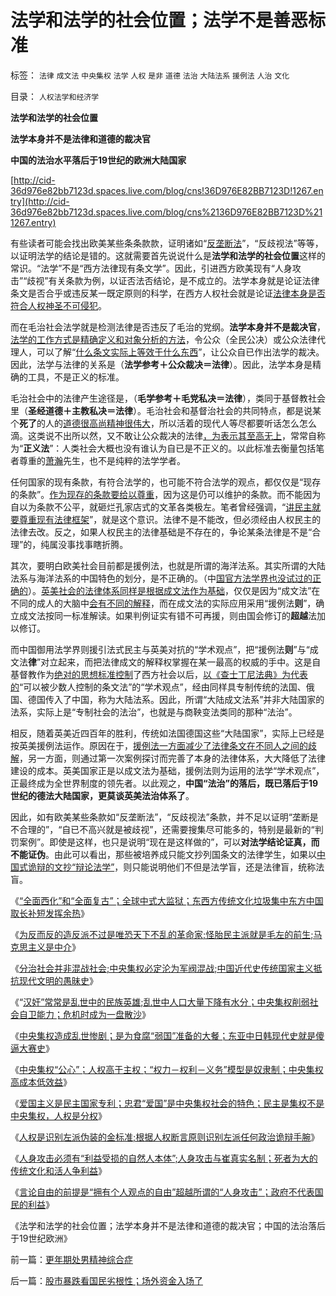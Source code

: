# 法学和法学的社会位置；法学不是善恶标准

标签： `法律` `成文法` `中央集权` `法学` `人权` `是非` `道德` `法治` `大陆法系` `援例法` `人治` `文化` 

目录： `人权法学和经济学`

**法学和法学的社会位置**

**法学本身并不是法律和道德的裁决官**

**中国的法治水平落后于19世纪的欧洲大陆国家**

[http://cid-36d976e82bb7123d.spaces.live.com/blog/cns!36D976E82BB7123D!1267.entry](http://cid-36d976e82bb7123d.spaces.live.com/blog/cns%2136D976E82BB7123D%211267.entry)

有些读者可能会找出欧美某些条条款款，证明诸如“[反垄断法](../../../2009/2/8/人权经济学：《反垄断法》和《神圣垄断法》.md)”，“反歧视法”等等，以证明法学的结论是错的。这就需要首先说说什么是**法学和法学的社会位置**这样的常识。“法学”不是“西方法律现有条文学”。因此，引进西方欧美现有“人身攻击”“歧视”有关条款为例，以证否法否结论，是不成立的。法学本身就是论证法律条文是否合乎或违反某一既定原则的科学，在西方人权社会就是论证[法律本身是否符合人权神圣不可侵犯](../../../2009/10/28/人权和宗教信仰自由和播道和启蒙.md)。

而在毛治社会法学就是检测法律是否违反了毛治的党纲。**法学本身并不是裁决官**，[法学的工作方式是精确定义和对象分析的方法](../../../2010/5/4/中国不缺信仰，中国缺乏名词解释.md)，令公众（全民公决）或公众法律代理人，可以了解“[什么条文实际上等效于什么东西](../../../2009/10/28/统计学意义上的对象模型和假设场景和诡辩.md)”，让公众自已作出法学的裁决。因此，法学与法律的关系是（**法学参考＋公众裁决＝法律**）。因此，法学本身是精确的工具，不是正义的标准。

毛治社会中的法律产生途径是，（**毛学参考＋毛党私决＝法律**），类同于基督教社会里（**圣经道德＋主教私决＝法律**）。毛治社会和基督治社会的共同特点，都是说某个**死了**的人的[道德很高尚精神很伟大](http://darthvad.blog.sohu.com/133552226.html)，所以活着的现代人等尽都要听话怎么怎么滴。这类说不出所以然，又不敢让公众裁决的法律[，为表示其至高无上](../../../2009/11/14/正义感也可以变得非常可怕.md)，常常自称为“**正义法**”：人类社会大概也没有谁认为自已是不正义的。以此标准去衡量包括笔者尊重的[萧瀚](http://blog.sina.com.cn/xhzyt)先生，也不是纯粹的法学学者。

任何国家的现有条款，有符合法学的，也可能不符合法学的观点，都仅仅是“现存的条款”。[作为现存的条款要给以尊重](http://hi.baidu.com/darthchn/blog/item/cd63288e007daef3513d9299.html)，因为这是仍可以维护的条款。而不能因为自以为条款不公平，就砸烂孔家店式的文革各类极左。笔者曾经强调，“[讲民主就要尊重现有法律框架](../../../2009/8/19/追求民主法制者，自已首先要尊重法制框架.md)”，就是这个意识。法律不是不能改，但必须经由人权民主的法律去改。反之，如果人权民主的法律基础是不存在的，争论某条法律是不是“合理”的，纯属没事找事瞎折腾。

其次，要明白欧美社会目前都是援例法，也就是所谓的海洋法系。其实所谓的大陆法系与海洋法系的中国特色的划分，是不正确的。（中[国官方法学界也没试过的正确的](../../../2009/8/20/不完善的法治也比完美的人治好.md)）。[英美社会的法律体系同样是根据成文法作为基础](../../../2010/5/6/罗马法学家首先阐述了人人平等的价值观.md)，仅仅是因为“成文法”在不同的成人的大脑中[会有不同的解释](http://blog.sina.com.cn/s/blog_5563a64d0100czl8.html)，而在成文法的实际应用采用“援例法**则**”，确立成文法按同一标准解读。如果判例证实有错不可再援，则由国会修订的**超越**法加以修订。

而中国御用法学界则援引法式民主与英美对抗的“学术观点”，把“援例法**则**”与“成文法**律**”对立起来，而把法律成文的解释权掌握在某一最高的权威的手中。这是自基督教作为[绝对的思想标准控制](http://darthvad.blog.163.com/blog/static/5339947020094235642948/)了西方社会以后，[以《查士丁尼法典》为代表的](../../../2010/5/6/基督教“焚书毁校”的历史文化悲剧.md)“可以被少数人控制的条文法”的“学术观点”，经由同样具专制传统的法国、俄国、德国传入了中国，称为大陆法系。因此，所谓“大陆成文法系”并非大陆国家的法系，实际上是“专制社会的法治”，也就是与商鞅变法类同的那种“法治”。

相反，随着英美近四百年的胜利，传统如法国德国这些“大陆国家”，实际上已经是按英美援例法运作。原因在于，[援例法一方面减少了法律条文在不同人之间的歧解](../../../2009/5/12/汉语缺乏简明精确定义能力易被恶意曲解.md)，另一方面，则通过第一次案例探讨而完善了本身的法律体系，大大降低了法律建设的成本。英美国家正是以成文法为基础，援例法则为运用的法学“学术观点”，正最终成为全世界制度的领先者。以此观之，**中国“法治”的落后，既已落后于19世纪的德法大陆国家，更莫谈英美法治体系了**。

因此，如有欧美某些条款如“反垄断法”，“反歧视法”条款，并不足以证明“垄断是不合理的”，“自已不高兴就是被歧视”，还需要搜集尽可能多的，特别是最新的“判罚案例”。即使是这样，也只是说明“现在是这样做的”，可以**对法学结论证真，而不能证伪**。由此可以看出，那些被培养成只能文抄列国条文的法律学生，如果以[中国式诡辩的文抄“辩论法学”](../../../2008/8/31/“大学无书”，远离中国式诡辩！.md)，则只能说明他们不但是法学盲，还是法律盲，统称法盲。

《[“全面西化”和“全面复古”；全球中式大监狱；东西方传统文化垃圾集中东方中国取长补短发挥余热](../../../2010/5/13/东西方传统文化垃圾取长补短发挥余热.md)》

《[为反而反的造反派不过是唯恐天下不乱的革命家;怪胎民主派就是毛左的前生;马克思主义是中介](../../../2010/5/14/唯恐天下不乱的革命家.md)》

《[分治社会并非混战社会;中央集权必定沦为军阀混战;中国近代史传统国家主义抵抗现代文明的愚昧史](../../../2010/5/14/传统文化国家主义抵抗现代文明节节败退史.md)》

《“[汉奸”常常是乱世中的民族英雄;乱世中人口大量下降有水分；中央集权削弱社会自卫能力；危机时成为一盘散沙](../../../2010/5/15/中央集权社会危机时成为一盘散沙.md)》

《[中央集权造成乱世惨剧；是为食腐“弱国”准备的大餐；东亚中日韩现代史就是傻逼大赛史](../../../2010/5/15/乱世和血性和东亚傻逼大赛史.md)》

《[中央集权“公心”；人权高于主权；“权力－权利－义务”模型是奴隶制；中央集权高成本低效益](../../../2010/5/15/“权力－权利－义务”模型即奴隶制.md)》

《[爱国主义是民主国家专利；忠君“爱国”是中央集权社会的特色；民主是集权不是中央集权，人权是分权](../../../2010/5/17/爱国是民主国家的专利.md)》

《[人权是识别左派伪装的金标准;根据人权断言原则识别左派任何政治诡辩手腕](../../../2010/5/17/人权是识别极左伪装的金标准.md)》

《[人身攻击必须有“利益受损的自然人本体”;人身攻击与崔真实名制；死者为大的传统文化和活人争利益](../../../2010/5/17/袁腾飞绝没有人身攻击却遭毛派人身攻击.md)》

《[言论自由的前提是“拥有个人观点的自由”超越所谓的“人身攻击”；政府不代表国民的利益](http://blog.sina.com.cn/s/blog_5563a64d0100ii11.html)》

《法学和法学的社会位置；法学本身并不是法律和道德的裁决官；中国的法治落后于19世纪欧洲》



前一篇：[更年期处男精神综合症](../../../2010/5/18/更年期处男精神综合症.md)

后一篇：[股市暴跌看国民劣根性；场外资金入场了](../../../2010/5/19/股市暴跌看国民劣根性；场外资金入场了.md)